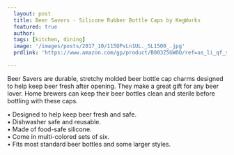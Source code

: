 ```yaml
---
  layout: post
  title: Beer Savers - Silicone Rubber Bottle Caps by KegWorks
  featured: true
  author: 
  tags: [kitchen, dining]
  image: '/images/posts/2017_10/115QPvLn1UL._SL1500_.jpg'
  prdlink: 'https://www.amazon.com/gp/product/B003Z5GW0O/ref=as_li_qf_sp_asin_il_tl?ie=UTF8&tag=ehdwhqkr-20&camp=1789&creative=9325&linkCode=as2&creativeASIN=B003Z5GW0O&linkId=771a04fd34746d9514423bd9cbae6a35'

---
```


Beer Savers are durable, stretchy molded beer bottle cap charms designed to help keep beer fresh after opening. They make a great gift for any beer lover. Home brewers can keep their beer bottles clean and sterile before bottling with these caps.


• Designed to help keep beer fresh and safe.<br>
• Dishwasher safe and reusable.<br>
• Made of food-safe silicone.<br>
• Come in multi-colored sets of six.<br>
• Fits most standard beer bottles and some larger styles.<br>